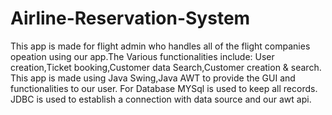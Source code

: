 # Airline-Reservation-System
This app is made for flight admin who handles all of the flight companies opeation using our app.The Various functionalities include: User creation,Ticket booking,Customer data Search,Customer creation & search.
This app is made using Java Swing,Java AWT to provide the GUI and functionalities to our user.
For Database MYSql is used to keep all records.
JDBC is used to establish a connection with data source and our awt api.
